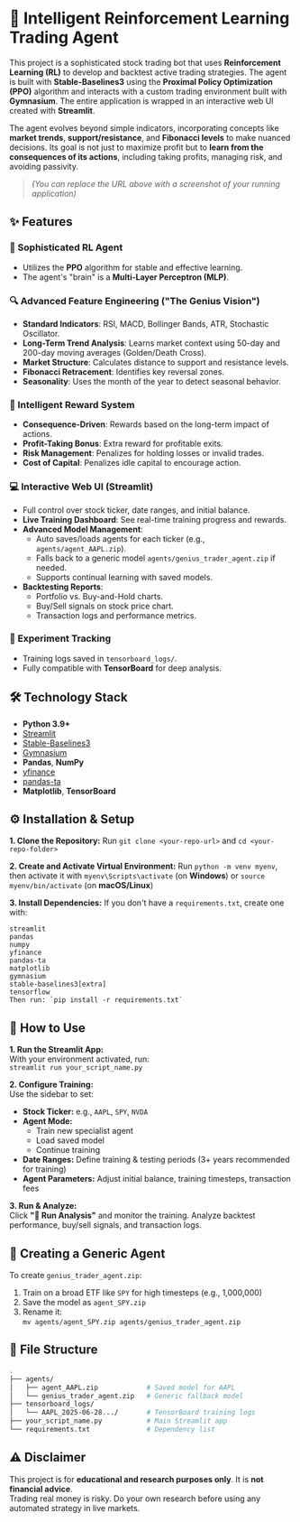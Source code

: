 # 🧠 Intelligent Reinforcement Learning Trading Agent

This project is a sophisticated stock trading bot that uses **Reinforcement Learning (RL)** to develop and backtest active trading strategies. The agent is built with **Stable-Baselines3** using the **Proximal Policy Optimization (PPO)** algorithm and interacts with a custom trading environment built with **Gymnasium**. The entire application is wrapped in an interactive web UI created with **Streamlit**.

The agent evolves beyond simple indicators, incorporating concepts like **market trends**, **support/resistance**, and **Fibonacci levels** to make nuanced decisions. Its goal is not just to maximize profit but to **learn from the consequences of its actions**, including taking profits, managing risk, and avoiding passivity.

> *(You can replace the URL above with a screenshot of your running application)*

## ✨ Features

### 🧠 Sophisticated RL Agent
- Utilizes the **PPO** algorithm for stable and effective learning.
- The agent's "brain" is a **Multi-Layer Perceptron (MLP)**.

### 🔍 Advanced Feature Engineering ("The Genius Vision")
- **Standard Indicators**: RSI, MACD, Bollinger Bands, ATR, Stochastic Oscillator.
- **Long-Term Trend Analysis**: Learns market context using 50-day and 200-day moving averages (Golden/Death Cross).
- **Market Structure**: Calculates distance to support and resistance levels.
- **Fibonacci Retracement**: Identifies key reversal zones.
- **Seasonality**: Uses the month of the year to detect seasonal behavior.

### 🎯 Intelligent Reward System
- **Consequence-Driven**: Rewards based on the long-term impact of actions.
- **Profit-Taking Bonus**: Extra reward for profitable exits.
- **Risk Management**: Penalizes for holding losses or invalid trades.
- **Cost of Capital**: Penalizes idle capital to encourage action.

### 💻 Interactive Web UI (Streamlit)
- Full control over stock ticker, date ranges, and initial balance.
- **Live Training Dashboard**: See real-time training progress and rewards.
- **Advanced Model Management**:
  - Auto saves/loads agents for each ticker (e.g., `agents/agent_AAPL.zip`).
  - Falls back to a generic model `agents/genius_trader_agent.zip` if needed.
  - Supports continual learning with saved models.
- **Backtesting Reports**:
  - Portfolio vs. Buy-and-Hold charts.
  - Buy/Sell signals on stock price chart.
  - Transaction logs and performance metrics.

### 🧪 Experiment Tracking
- Training logs saved in `tensorboard_logs/`.
- Fully compatible with **TensorBoard** for deep analysis.

## 🛠️ Technology Stack
- **Python 3.9+**
- [Streamlit](https://streamlit.io/)
- [Stable-Baselines3](https://github.com/DLR-RM/stable-baselines3)
- [Gymnasium](https://www.farama.org/Gymnasium/)
- **Pandas**, **NumPy**
- [yfinance](https://github.com/ranaroussi/yfinance)
- [pandas-ta](https://github.com/twopirllc/pandas-ta)
- **Matplotlib**, **TensorBoard**

## ⚙️ Installation & Setup

**1. Clone the Repository:** Run `git clone <your-repo-url>` and `cd <your-repo-folder>`

**2. Create and Activate Virtual Environment:** Run `python -m venv myenv`, then activate it with `myenv\Scripts\activate` (on **Windows**) or `source myenv/bin/activate` (on **macOS/Linux**)

**3. Install Dependencies:** If you don't have a `requirements.txt`, create one with:

```
streamlit
pandas
numpy
yfinance
pandas-ta
matplotlib
gymnasium
stable-baselines3[extra]
tensorflow
Then run: `pip install -r requirements.txt`
```

## 🚀 How to Use

**1. Run the Streamlit App:**  
With your environment activated, run:  
`streamlit run your_script_name.py`

**2. Configure Training:**  
Use the sidebar to set:

- **Stock Ticker:** e.g., `AAPL`, `SPY`, `NVDA`
- **Agent Mode:**
  - Train new specialist agent
  - Load saved model
  - Continue training
- **Date Ranges:** Define training & testing periods (3+ years recommended for training)
- **Agent Parameters:** Adjust initial balance, training timesteps, transaction fees

**3. Run & Analyze:**  
Click **"🚀 Run Analysis"** and monitor the training. Analyze backtest performance, buy/sell signals, and transaction logs.

## 🔄 Creating a Generic Agent

To create `genius_trader_agent.zip`:

1. Train on a broad ETF like `SPY` for high timesteps (e.g., 1,000,000)  
2. Save the model as `agent_SPY.zip`  
3. Rename it:  
   `mv agents/agent_SPY.zip agents/genius_trader_agent.zip`

## 📂 File Structure

```bash
.
├── agents/
│   ├── agent_AAPL.zip            # Saved model for AAPL
│   └── genius_trader_agent.zip   # Generic fallback model
├── tensorboard_logs/
│   └── AAPL_2025-06-28.../       # TensorBoard training logs
├── your_script_name.py           # Main Streamlit app
└── requirements.txt              # Dependency list
```

## ⚠️ Disclaimer
This project is for **educational and research purposes only**. It is **not financial advice**.  
Trading real money is risky. Do your own research before using any automated strategy in live markets.

